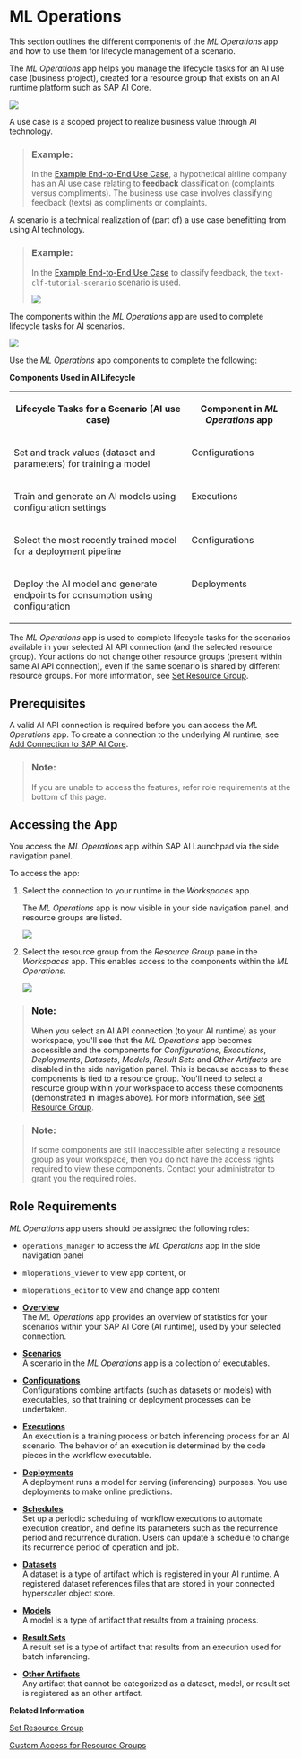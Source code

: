 <!-- loiodf78271186f64e90ad9e34ce01b414b3 -->

# ML Operations

This section outlines the different components of the *ML Operations* app and how to use them for lifecycle management of a scenario.



The *ML Operations* app helps you manage the lifecycle tasks for an AI use case \(business project\), created for a resource group that exists on an AI runtime platform such as SAP AI Core.



![](images/AI_Use_Case_Realized_by_Scenario_4471eab.png)

A use case is a scoped project to realize business value through AI technology.

> ### Example:  
> In the [Example End-to-End Use Case](example-end-to-end-use-case-80e56fc.md), a hypothetical airline company has an AI use case relating to **feedback** classification \(complaints versus compliments\). The business use case involves classifying feedback \(texts\) as compliments or complaints.

A scenario is a technical realization of \(part of\) a use case benefitting from using AI technology.

> ### Example:  
> In the [Example End-to-End Use Case](example-end-to-end-use-case-80e56fc.md) to classify feedback, the `text-clf-tutorial-scenario` scenario is used.
> 
> ![](images/Scenarios_List_9658d02.png)

The components within the *ML Operations* app are used to complete lifecycle tasks for AI scenarios.

![](images/ML_Operations_75df03c.png)

Use the *ML Operations* app components to complete the following:

**Components Used in AI Lifecycle**


<table>
<tr>
<th valign="top">

Lifecycle Tasks for a Scenario \(AI use case\)

</th>
<th valign="top">

Component in *ML Operations* app

</th>
</tr>
<tr>
<td valign="top">

Set and track values \(dataset and parameters\) for training a model

</td>
<td valign="top">

Configurations

</td>
</tr>
<tr>
<td valign="top">

Train and generate an AI models using configuration settings

</td>
<td valign="top">

Executions

</td>
</tr>
<tr>
<td valign="top">

Select the most recently trained model for a deployment pipeline

</td>
<td valign="top">

Configurations

</td>
</tr>
<tr>
<td valign="top">

Deploy the AI model and generate endpoints for consumption using configuration

</td>
<td valign="top">

Deployments

</td>
</tr>
</table>

The *ML Operations* app is used to complete lifecycle tasks for the scenarios available in your selected AI API connection \(and the selected resource group\). Your actions do not change other resource groups \(present within same AI API connection\), even if the same scenario is shared by different resource groups. For more information, see [Set Resource Group](set-resource-group-0c07728.md#loio0c077289f29d4147921fb07ab0f68b7f).



<a name="loiodf78271186f64e90ad9e34ce01b414b3__section_jmx_vxk_wqb"/>

## Prerequisites

A valid AI API connection is required before you can access the *ML Operations* app. To create a connection to the underlying AI runtime, see [Add Connection to SAP AI Core](add-connection-to-sap-ai-core-71dfe2c.md).

> ### Note:  
> If you are unable to access the features, refer role requirements at the bottom of this page.



<a name="loiodf78271186f64e90ad9e34ce01b414b3__section_r1r_rxk_wqb"/>

## Accessing the App

You access the *ML Operations* app within SAP AI Launchpad via the side navigation panel.

To access the app:

1.  Select the connection to your runtime in the *Workspaces* app.

    The *ML Operations* app is now visible in your side navigation panel, and resource groups are listed.

    ![](images/ML_Operations_-_View_1_9827bde.png)

2.  Select the resource group from the *Resource Group* pane in the *Workspaces* app. This enables access to the components within the *ML Operations*.

    ![](images/ML_Operations_-_View_2_7d311c1.png)


> ### Note:  
> When you select an AI API connection \(to your AI runtime\) as your workspace, you'll see that the *ML Operations* app becomes accessible and the components for *Configurations*, *Executions*, *Deployments*, *Datasets*, *Models*, *Result Sets* and *Other Artifacts* are disabled in the side navigation panel. This is because access to these components is tied to a resource group. You'll need to select a resource group within your workspace to access these components \(demonstrated in images above\). For more information, see [Set Resource Group](set-resource-group-0c07728.md#loio0c077289f29d4147921fb07ab0f68b7f).

> ### Note:  
> If some components are still inaccessible after selecting a resource group as your workspace, then you do not have the access rights required to view these components. Contact your administrator to grant you the required roles.



<a name="loiodf78271186f64e90ad9e34ce01b414b3__section_rjt_xxk_wqb"/>

## Role Requirements

*ML Operations* app users should be assigned the following roles:

-   `operations_manager` to access the *ML Operations* app in the side navigation panel

-   `mloperations_viewer` to view app content, or

-   `mloperations_editor` to view and change app content


-   **[Overview](overview-cd1387d.md "The ML
                                    Operations app
		provides an overview of  statistics for your scenarios within your SAP AI Core (AI runtime),
		used by your selected connection.")**  
The *ML Operations* app provides an overview of statistics for your scenarios within your SAP AI Core \(AI runtime\), used by your selected connection.
-   **[Scenarios](scenarios-e60f102.md "A scenario in the ML
                                    Operations app is a
		collection of executables. ")**  
A scenario in the *ML Operations* app is a collection of executables.
-   **[Configurations](configurations-3c9d504.md "Configurations combine artifacts (such as datasets or models) with executables, so that training or deployment processes can be
		undertaken.")**  
Configurations combine artifacts \(such as datasets or models\) with executables, so that training or deployment processes can be undertaken.
-   **[Executions](executions-6a6afd5.md "An execution is a training process or batch inferencing process for an AI scenario. The
		behavior of an execution is determined by the code pieces in the workflow
		executable.")**  
An execution is a training process or batch inferencing process for an AI scenario. The behavior of an execution is determined by the code pieces in the workflow executable.
-   **[Deployments](deployments-0543c2c.md "A deployment runs a model for serving (inferencing) purposes. You use deployments to make online predictions.")**  
A deployment runs a model for serving \(inferencing\) purposes. You use deployments to make online predictions.
-   **[Schedules](schedules-06a6cde.md "Set up a periodic scheduling of workflow executions to automate execution creation, and define its parameters such as the recurrence
		period and recurrence duration. Users can update a schedule to change its recurrence period of operation and job.")**  
Set up a periodic scheduling of workflow executions to automate execution creation, and define its parameters such as the recurrence period and recurrence duration. Users can update a schedule to change its recurrence period of operation and job.
-   **[Datasets](datasets-e299ed5.md " A dataset is a type of artifact which is registered in your AI runtime. A registered dataset references files that are stored in your
		connected hyperscaler object store.")**  
 A dataset is a type of artifact which is registered in your AI runtime. A registered dataset references files that are stored in your connected hyperscaler object store.
-   **[Models](models-aba8797.md "A model is a type of artifact that results from a training process. ")**  
A model is a type of artifact that results from a training process.
-   **[Result Sets](result-sets-cc7bacc.md "A result set is a type of artifact that results from an execution used for batch inferencing. ")**  
A result set is a type of artifact that results from an execution used for batch inferencing.
-   **[Other Artifacts](other-artifacts-fae21be.md "Any artifact that cannot be categorized as a dataset, model, or result set is registered as an other artifact.")**  
Any artifact that cannot be categorized as a dataset, model, or result set is registered as an other artifact.

**Related Information**  


[Set Resource Group](set-resource-group-0c07728.md#loio0c077289f29d4147921fb07ab0f68b7f "You select a connection and resource group so that you can complete tasks within the ML Operations app.")

[Custom Access for Resource Groups](custom-access-for-resource-groups-19e3932.md "You can selectively control users' access to resource groups (within an AI runtime connection) in SAP AI Launchpad.")

